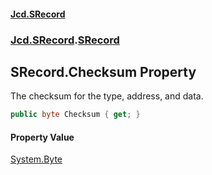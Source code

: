 #### [Jcd.SRecord](index.md 'index')
### [Jcd.SRecord](Jcd.SRecord.md 'Jcd.SRecord').[SRecord](Jcd.SRecord.SRecord.md 'Jcd.SRecord.SRecord')

## SRecord.Checksum Property

The checksum for the type, address, and data.

```csharp
public byte Checksum { get; }
```

#### Property Value
[System.Byte](https://docs.microsoft.com/en-us/dotnet/api/System.Byte 'System.Byte')